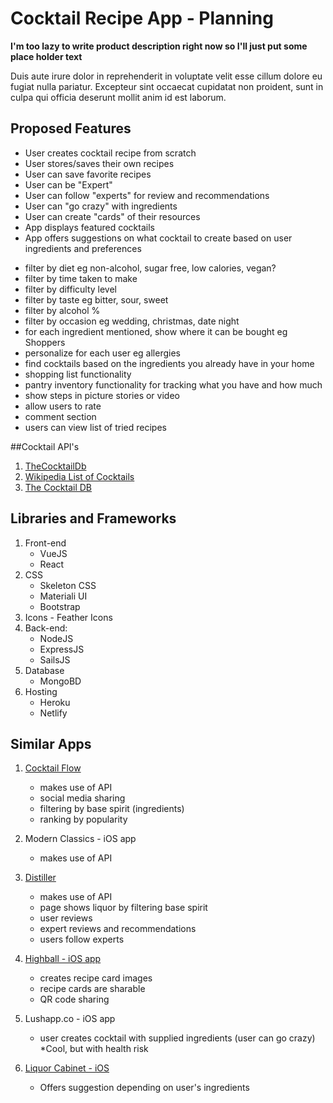 # Cocktail Recipe App - Planning
**I'm  too lazy to write product description right now so I'll just put some place holder text**

Duis aute irure dolor in reprehenderit in voluptate velit esse cillum dolore eu fugiat nulla pariatur. Excepteur sint occaecat cupidatat non proident, sunt in culpa qui officia deserunt mollit anim id est laborum.

## Proposed Features
* User creates cocktail recipe from scratch
* User stores/saves their own recipes
* User can save favorite recipes
* User can be "Expert"
* User can follow "experts" for review and recommendations
* User can "go crazy" with ingredients
* User can create "cards" of their resources
* App displays featured cocktails
* App offers suggestions on what cocktail to create based on user ingredients and preferences
- filter by diet eg non-alcohol, sugar free, low calories, vegan?
- filter by time taken to make
- filter by difficulty level
- filter by taste eg bitter, sour, sweet
- filter by alcohol %
- filter by occasion eg wedding, christmas, date night
- for each ingredient mentioned, show where it can be bought eg Shoppers
- personalize for each user eg allergies
- find cocktails based on the ingredients you already have in your home
- shopping list functionality
- pantry inventory functionality for tracking what you have and how much
- show steps in picture stories or video
- allow users to rate
- comment section
- users can view list of tried recipes

##Cocktail API's
1. [TheCocktailDb](https://www.thecocktaildb.com/)
2. [Wikipedia List of Cocktails](https://en.wikipedia.org/wiki/List_of_cocktails)
3. [The Cocktail DB](https://rapidapi.com/theapiguy/api/the-cocktail-db)

## Libraries and Frameworks
1. Front-end 
    - VueJS
    - React
2. CSS 
    - Skeleton CSS
    - Materiali UI
    - Bootstrap
3. Icons - Feather Icons
4. Back-end: 
    - NodeJS 
    - ExpressJS 
    - SailsJS
5. Database 
    - MongoBD
6. Hosting 
    - Heroku
    - Netlify

## Similar Apps
1. [Cocktail Flow](https://www.cocktailflow.com)
     - makes use of API
     - social media sharing
     - filtering by base spirit (ingredients)
     - ranking by popularity

2. Modern Classics - iOS app
     - makes use of API
  
3. [Distiller](https://www.distiller.com)
     - makes use of API
     - page shows liquor by filtering base spirit
     - user reviews
     - expert reviews and recommendations
     - users follow experts

4. [Highball - iOS app]( https://www.studioneat.com/products/highball)
    - creates recipe card images
    - recipe cards are sharable
    - QR code sharing

5. Lushapp.co - iOS app
    - user creates cocktail with supplied ingredients (user can go crazy)
     *Cool, but with health risk

6. [Liquor Cabinet - iOS](http://www.theliquorcabinet.com/)
    - Offers suggestion depending on user's ingredients

